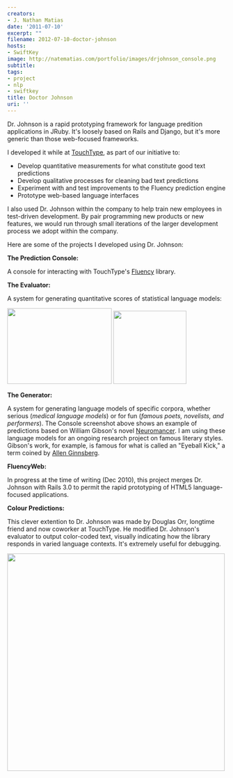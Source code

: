 ```yaml
---
creators:
- J. Nathan Matias
date: '2011-07-10'
excerpt: ""
filename: 2012-07-10-doctor-johnson
hosts:
- SwiftKey
image: http://natematias.com/portfolio/images/drjohnson_console.png
subtitle: 
tags:
- project
- nlp
- swiftkey
title: Doctor Johnson
uri: ''
---
```


<p>Dr. Johnson is a rapid prototyping framework for language predition applications in JRuby. It's loosely based on Rails and Django, but it's more generic than those web-focused frameworks.</p>
<p>I developed it while at <a href="http://www.touchtype-online.com/">TouchType</a>, as part of our initiative to:</p>
<ul><li> Develop quantitative measurements for what constitute good text predictions</li>
<li> Develop qualitative processes for cleaning bad text predictions</li>
<li>  Experiment with and test improvements to the Fluency prediction engine</li>

<li> Prototype web-based language interfaces</li></ul>
<p>I also used Dr. Johnson within the company to help train new employees in test-driven development. By pair programming new products or new features, we would run through small iterations of the larger development process we adopt within the company.</p>
<p>Here are some of the projects I developed using Dr. Johnson:</p>
<p><b>The Prediction Console:</b></p>
<p>A console for interacting with TouchType's <a href="http://www.touchtype-online.com/products/touchtype-fluency-prediction.htm">Fluency</a> library.</p>
<p><b>The Evaluator:</b></p>

<p>A system for generating quantitative scores of statistical language models:</p>
<img width="240" height="174" src="http://natematias.com/portfolio/images/word_prediction_score.png"/> <img width="168" src="http://natematias.com/portfolio/images/overall_prediction_score.png"/>
<p><b>The Generator:</b></p>
<p>A system for generating language models of specific corpora, whether serious (<i>medical language models</i>) or for fun (<i>famous poets, novelists, and performers</i>). The Console screenshot above shows an example of predictions based on William Gibson's novel <a href="http://en.wikipedia.org/wiki/Neuromancer">Neuromancer</a>. I am using these language models for an ongoing research project on famous literary styles. Gibson's work, for example, is famous for what is called an "Eyeball Kick," a term coined by <a href="http://www.allenginsberg.org/">Allen Ginnsberg</a>.</p>
<p><b>FluencyWeb:</b></p>

<p>In progress at the time of writing (Dec 2010), this project merges Dr. Johnson with Rails 3.0 to permit the rapid prototyping of HTML5 language-focused applications.</p>
<p><b>Colour Predictions:</b></p>
<p>This clever extention to Dr. Johnson was made by Douglas Orr, longtime friend and now coworker at TouchType. He modified Dr. Johnson's evaluator to output color-coded text, visually indicating how the library responds in varied language contexts. It's extremely useful for debugging.</p>
<img width="500" src="http://natematias.com/portfolio/images/orr_colour_output.png"/>
